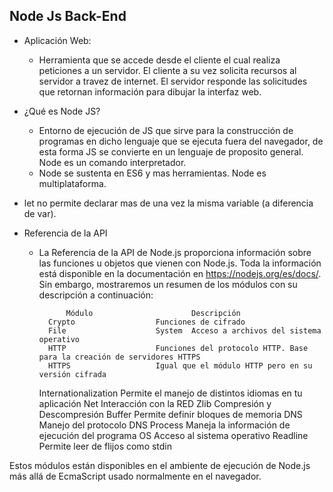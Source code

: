 ## Node Js Back-End

- Aplicación Web:

	- Herramienta que se accede desde el cliente el cual realiza peticiones a un servidor. El cliente a su vez solicita recursos al servidor a travez de internet. El servidor responde las solicitudes que retornan información para dibujar la interfaz web.

- ¿Qué es Node JS?

	- Entorno de ejecución de JS que sirve para la construcción de programas en dicho lenguaje que se ejecuta fuera del navegador, de esta forma JS se convierte en un lenguaje de proposito general. Node es un comando interpretador.
	- Node se sustenta en ES6 y mas herramientas. Node es multiplataforma.

- let no permite declarar mas de una vez la misma variable (a diferencia de var).

- Referencia de la API

	- La Referencia de la API de Node.js proporciona información sobre las funciones u objetos que vienen con Node.js. Toda la información está disponible en la documentación en https://nodejs.org/es/docs/. Sin embargo, mostraremos un resumen de los módulos con su descripción a continuación:

				Módulo						Descripción
			Crypto					Funciones de cifrado
			File 					System	Acceso a archivos del sistema operativo
			HTTP					Funciones del protocolo HTTP. Base para la creación de servidores HTTPS
			HTTPS					Igual que el módulo HTTP pero en su versión cifrada
		Internationalization		Permite el manejo de distintos idiomas en tu aplicación
			Net						Interacción con la RED
			Zlib					Compresión y Descompresión
			Buffer					Permite definir bloques de memoria
			DNS						Manejo del protocolo DNS
			Process					Maneja la información de ejecución del programa
			OS						Acceso al sistema operativo
			Readline				Permite leer de flijos como stdin

Estos módulos están disponibles en el ambiente de ejecución de Node.js más allá de EcmaScript usado normalmente en el navegador.